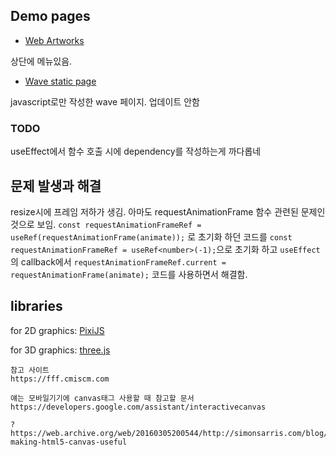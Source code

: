 ## Demo pages

- [Web Artworks](http://papago.duckdns.org:3000)

상단에 메뉴있음.

- [Wave static page](https://k123s456h.github.io/web-artwork/wave)

javascript로만 작성한 wave 페이지. 업데이트 안함


### TODO
useEffect에서 함수 호출 시에 dependency를 작성하는게 까다롭네



## 문제 발생과 해결
resize시에 프레임 저하가 생김. 아마도 requestAnimationFrame 함수 관련된 문제인 것으로 보임.
`const requestAnimationFrameRef = useRef(requestAnimationFrame(animate));` 로 초기화 하던 코드를 `const requestAnimationFrameRef = useRef<number>(-1);`으로 초기화 하고 `useEffect`의 callback에서 `requestAnimationFrameRef.current = requestAnimationFrame(animate);` 코드를 사용하면서 해결함.




## libraries

for 2D graphics: [PixiJS](https://pixijs.com)

for 3D graphics: [three.js](https://threejs.org)



```
참고 사이트
https://fff.cmiscm.com

얘는 모바일기기에 canvas태그 사용할 때 참고할 문서
https://developers.google.com/assistant/interactivecanvas

?
https://web.archive.org/web/20160305200544/http://simonsarris.com/blog/510-making-html5-canvas-useful
```